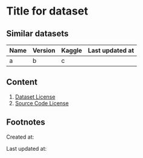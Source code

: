 # Title for dataset


## Similar datasets
| Name | Version | Kaggle | Last updated at |
|------|---------|--------|-----------------|
| a    | b       | c      |                 |


## Content
1. [Dataset License](License.md)
2. [Source Code License](sourcecode_license.md)


## Footnotes
Created at:

Last updated at: